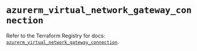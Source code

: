 # `azurerm_virtual_network_gateway_connection`

Refer to the Terraform Registry for docs: [`azurerm_virtual_network_gateway_connection`](https://registry.terraform.io/providers/hashicorp/azurerm/3.109.0/docs/resources/virtual_network_gateway_connection).
